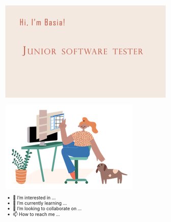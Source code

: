 ### ![](https://raw.githubusercontent.com/basia1402/ikonki/master/junior.png)
![](https://raw.githubusercontent.com/basia1402/ikonki/master/praca.png)
- 👀 I’m interested in ...
- 🌱 I’m currently learning ...
- 💞️ I’m looking to collaborate on ...
- 📫 How to reach me ...

<!---
basia1402/basia1402 is a ✨ special ✨ repository because its `README.md` (this file) appears on your GitHub profile.
You can click the Preview link to take a look at your changes.
--->
